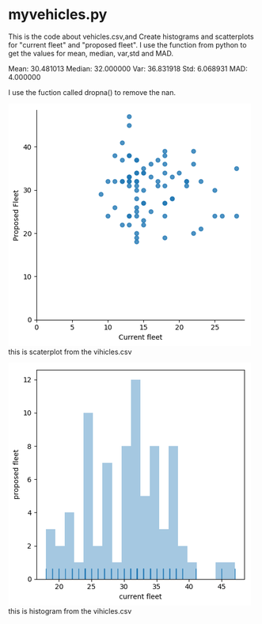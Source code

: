 # myvehicles.py
This is the code about vehicles.csv,and Create histograms and scatterplots for "current fleet" and "proposed fleet". 
I use the function from python to get the values for mean, median, var,std and MAD.

Mean: 30.481013
Median: 32.000000
Var: 36.831918
Std: 6.068931
MAD: 4.000000

I use the fuction called dropna() to remove the nan.

![logo](./my_scaterplot.png?raw=true)
this is scaterplot from the vihicles.csv

![logo](./my_histogram.png?raw=true)
this is histogram from the vihicles.csv
